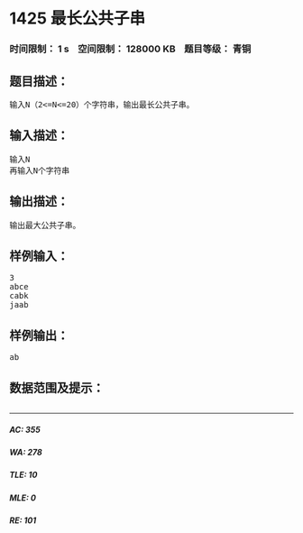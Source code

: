 # 1425 最长公共子串   
### 时间限制： 1 s&nbsp;&nbsp;&nbsp;&nbsp;空间限制： 128000 KB&nbsp;&nbsp;&nbsp;&nbsp;题目等级： 青铜  
## 题目描述：  

<pre>
输入N（2<=N<=20）个字符串，输出最长公共子串。
</pre>
  
  
## 输入描述：  

<pre>
输入N
再输入N个字符串
</pre>
  
  
## 输出描述：  

<pre>
输出最大公共子串。
</pre>
  
  
## 样例输入：  

<pre>
3
abce
cabk
jaab
</pre>
  
  
## 样例输出：  

<pre>
ab
</pre>
  
  
## 数据范围及提示：  

<pre>
</pre>
  
  
***  

##### AC: 355  
##### WA: 278  
##### TLE: 10  
##### MLE: 0  
##### RE: 101  
